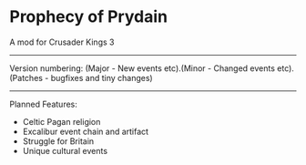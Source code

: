 # Prophecy of Prydain
A mod for Crusader Kings 3

-------------------------------------------------------------

Version numbering: (Major - New events etc).(Minor - Changed events etc).(Patches - bugfixes and tiny changes)

-------------------------------------------------------------

Planned Features:
- Celtic Pagan religion
- Excalibur event chain and artifact
- Struggle for Britain
- Unique cultural events
